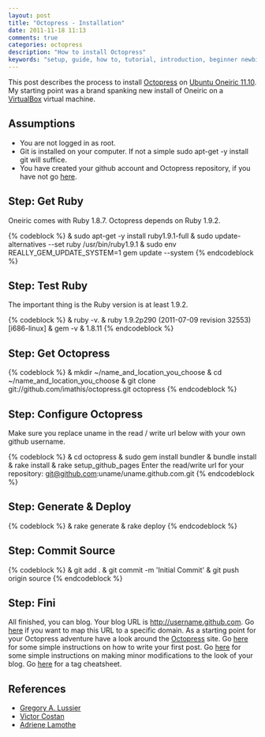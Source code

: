 ```yaml
---
layout: post
title: "Octopress - Installation"
date: 2011-11-18 11:13
comments: true
categories: octopress
description: "How to install Octopress"
keywords: "setup, guide, how to, tutorial, introduction, beginner newbie"
---
```


This post describes the process to install [Octopress][001] on [Ubuntu Oneiric 11.10][002]. My starting point was a brand spanking new install of Oneiric on a [VirtualBox][003] virtual machine.

<!--more-->

## Assumptions

* You are not logged in as root.
* Git is installed on your computer. If not a simple sudo apt-get -y install git will suffice.
* You have created your github account and Octopress repository, if you have not go [here][007].

## Step: Get Ruby
Oneiric comes with Ruby 1.8.7. Octopress depends on Ruby 1.9.2.

{% codeblock %}
& sudo apt-get -y install ruby1.9.1-full
& sudo update-alternatives --set ruby /usr/bin/ruby1.9.1
& sudo env REALLY_GEM_UPDATE_SYSTEM=1 gem update --system
{% endcodeblock %}

## Step: Test Ruby
The important thing is the Ruby version is at least 1.9.2.

{% codeblock %}
& ruby -v.
& ruby 1.9.2p290 (2011-07-09 revision 32553) [i686-linux]
& gem -v
& 1.8.11
{% endcodeblock %}

## Step: Get Octopress
{% codeblock %}
& mkdir ~/name_and_location_you_choose
& cd ~/name_and_location_you_choose
& git clone git://github.com/imathis/octopress.git octopress
{% endcodeblock %}

## Step: Configure Octopress
Make sure you replace uname in the read / write url below with your own github username.

{% codeblock %}
& cd octopress
& sudo gem install bundler
& bundle install
& rake install
& rake setup_github_pages
Enter the read/write url for your repository: git@github.com:uname/uname.github.com.git
{% endcodeblock %}

## Step: Generate & Deploy
{% codeblock %}
& rake generate
& rake deploy
{% endcodeblock %}

## Step: Commit Source
{% codeblock %}
& git add .
& git commit -m 'Initial Commit'
& git push origin source
{% endcodeblock %}

## Step: Fini
All finished, you can blog. Your blog URL is http://username.github.com.  Go [here][010] if you want to map this URL to a specific domain. As a starting point for your Octopress adventure have a look around the [Octopress][001] site. Go [here][009] for some simple instructions on how to write your first post. Go [here][008] for some simple instructions on making minor modifications to the look of your blog. Go [here][009] for a tag cheatsheet.


## References

* [Gregory A. Lussier][004]
* [Victor Costan][005]
* [Adriene Lamothe][006]

[001]: http://octopress.org
[002]: http://www.ubuntu.com/
[003]: https://www.virtualbox.org/
[004]: http://greglus.com/blog/2011/10/10/how-to-install-octopress-on-ubuntu/
[005]: http://blog.costan.us/2011/10/getting-mri-192-on-ubuntu-1110.html
[006]: http://answers.oreilly.com/topic/2845-installing-ruby-1-9-on-a-debian-or-ubuntu-system/
[007]: http://heterodoxic.com/blog/2011/11/17/octopress-github/
[008]: http://octopress.org/docs/configuring/
[009]: http://cheat.errtheblog.com/s/octopress
[010]: http://heterodoxic.com/blog/2011/11/18/octopress-custom-domain/
